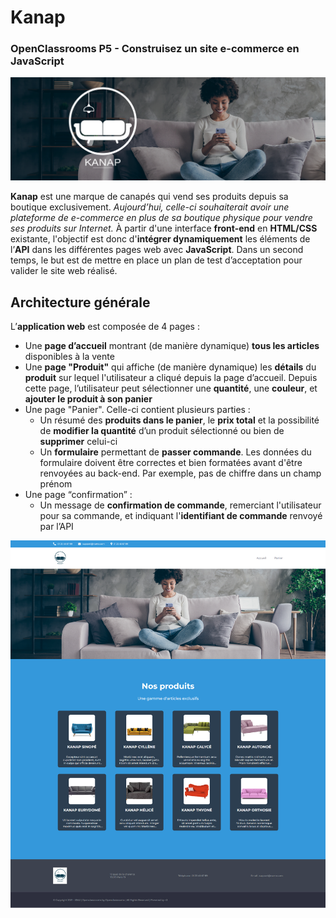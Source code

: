 # Kanap
### OpenClassrooms P5 - Construisez un site e-commerce en JavaScript

![Banner](kanap-banner.png)

**Kanap** est une marque de canapés qui vend ses produits depuis sa boutique exclusivement. *Aujourd’hui, celle-ci souhaiterait avoir une plateforme de e-commerce en plus de sa boutique physique pour vendre ses produits sur Internet.* À partir d'une interface **front-end** en **HTML/CSS** existante, l'objectif est donc d'**intégrer dynamiquement** les éléments de l’**API** dans les différentes pages web avec **JavaScript**. Dans un second temps, le but est de mettre en place un plan de test d’acceptation pour valider le site web réalisé.

## Architecture générale

L’**application web** est composée de 4 pages :
* Une **page d’accueil** montrant (de manière dynamique) **tous les articles** disponibles à la vente
* Une **page "Produit"** qui affiche (de manière dynamique) les **détails** du **produit** sur lequel l'utilisateur a cliqué depuis la page d’accueil. Depuis cette page, l’utilisateur peut sélectionner une **quantité**, une **couleur**, et **ajouter le produit à son panier**
* Une page "Panier". Celle-ci contient plusieurs parties :
  * Un résumé des **produits dans le panier**, le **prix total** et la possibilité de **modifier la quantité** d’un produit sélectionné ou bien de **supprimer** celui-ci
  * Un **formulaire** permettant de **passer commande**. Les données du formulaire doivent être correctes et bien formatées avant d'être renvoyées au back-end. Par exemple, pas de chiffre dans un champ prénom
* Une page “confirmation” :
  * Un message de **confirmation de commande**, remerciant l'utilisateur pour sa commande, et indiquant l'**identifiant de commande** renvoyé par l’API

![Screenshot](desktop.png)
